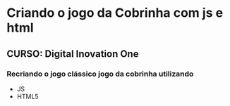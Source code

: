 # Criando o jogo da Cobrinha com js e html

## CURSO: Digital Inovation One

### Recriando o jogo clássico jogo da cobrinha utilizando

- JS 
- HTML5
